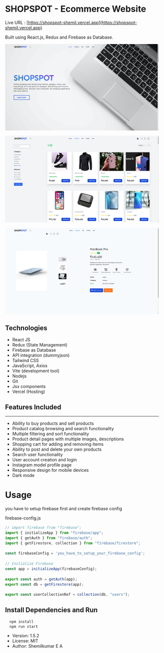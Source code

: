 # SHOPSPOT - Ecommerce Website

Live URL : [https://shopspot-shemil.vercel.app](https://shopspot-shemil.vercel.app)


Built using React.js, Redux and Firebase as Database.


![home](https://github.com/shemilkumar/shopspot/blob/redux-thunk/src/assets/screenshots/shopspot-home.png)

![products](https://github.com/shemilkumar/shopspot/blob/redux-thunk/src/assets/screenshots/shopspot-products.png)

![product](https://github.com/shemilkumar/shopspot/blob/redux-thunk/src/assets/screenshots/shopspt-product.png)

## Technologies

* React JS
* Redux (State Management)
* Firebase as Database
* API integration (dummyjson)
* Tailwind CSS
* JavaScript, Axios
* Vite (development tool)
* Nodejs
* Git
* Jsx components
* Vercel (Hosting)

## Features Included
----------------------------------------------------
* Ability to buy products and sell products
* Product catalog browsing and search functionality
* Multiple filtering and sort functionality
* Product detail pages with multiple images, descriptions
* Shopping cart for adding and removing items
* Ability to post and delete your own products
* Search user functionality
* User account creation and login
* Instagram model profile page
* Responsive design for mobile devices
* Dark mode

# Usage

you have to setup firebase first and create firebase config 

firebase-config.js
```javascript
// import firebase from "firebase";
import { initializeApp } from "firebase/app";
import { getAuth } from "firebase/auth";
import { getFirestore, collection } from "firebase/firestore";

const firebaseConfig = 'you_have_to_setup_your_firebase_config';

// Initialize Firebase
const app = initializeApp(firebaseConfig);

export const auth = getAuth(app);
export const db = getFirestore(app);

export const userCollectionRef = collection(db, "users");
````

## Install Dependencies and Run

```
  npm install
  npm run start
```
* Version: 1.5.2
* License: MIT
* Author: Shemilkumar E A
